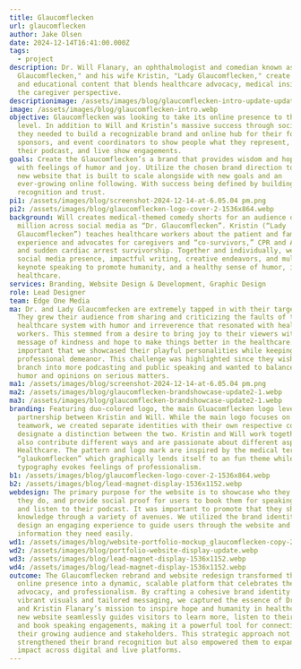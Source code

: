 ```yaml
---
title: Glaucomflecken
url: glaucomflecken
author: Jake Olsen
date: 2024-12-14T16:41:00.000Z
tags:
  - project
description: Dr. Will Flanary, an ophthalmologist and comedian known as "Dr.
  Glaucomflecken," and his wife Kristin, "Lady Glaucomflecken," create humorous
  and educational content that blends healthcare advocacy, medical insights, and
  the caregiver perspective.
descriptionimage: /assets/images/blog/glaucomflecken-intro-update-update.png
image: /assets/images/blog/glaucomflecken-intro.webp
objective: Glaucomflecken was looking to take its online presence to the next
  level. In addition to Will and Kristin’s massive success through social media,
  they needed to build a recognizable brand and online hub for their followers,
  sponsors, and event coordinators to show people what they represent, promote
  their podcast, and live show engagements.
goals: Create the Glaucomflecken’s a brand that provides wisdom and hope infused
  with feelings of humor and joy. Utilize the chosen brand direction to design a
  new website that is built to scale alongside with new goals and an
  ever-growing online following. With success being defined by building brand
  recognition and trust.
pi1: /assets/images/blog/screenshot-2024-12-14-at-6.05.04 pm.png
pi2: /assets/images/blog/glaucomflecken-logo-cover-2-1536x864.webp
background: Will creates medical-themed comedy shorts for an audience of over 3
  million across social media as “Dr. Glaucomflecken”. Kristin (“Lady
  Glaucomflecken”) teaches healthcare workers about the patient and family
  experience and advocates for caregivers and “co-survivors,” CPR and AED use,
  and sudden cardiac arrest survivorship. Together and individually, we use our
  social media presence, impactful writing, creative endeavors, and multimedia
  keynote speaking to promote humanity, and a healthy sense of humor, in
  healthcare.
services: Branding, Website Design & Development, Graphic Design
role: Lead Designer
team: Edge One Media
ma: Dr. and Lady Glaucomfecken are extremely tapped in with their target market.
  They grew their audience from sharing and criticizing the faults of the
  healthcare system with humor and irreverence that resonated with healthcare
  workers. This stemmed from a desire to bring joy to their viewers with a
  message of kindness and hope to make things better in the healthcare.  It was
  important that we showcased their playful personalities while keeping a
  professional demeanor. This challenge was highlighted since they wished to
  branch into more podcasting and public speaking and wanted to balance their
  humor and opinions on serious matters.
ma1: /assets/images/blog/screenshot-2024-12-14-at-6.05.04 pm.png
ma2: /assets/images/blog/glaucomflecken-brandshowcase-update2-1.webp
ma3: /assets/images/blog/glaucomflecken-brandshowcase-update2-1.webp
branding: Featuring duo-colored logo, the main Gluacomflecken logo leverages the
  partnership between Kristin and Will. While the main logo focuses on their
  teamwork, we created separate identities with their own respective colors to
  designate a distinction between the two. Kristin and Will work together but
  also contribute different ways and are passionate about different aspects of
  Healthcare. The pattern and logo mark are inspired by the medical term
  “glaukomflecken” which graphically lends itself to an fun theme while the
  typography evokes feelings of professionalism.
b1: /assets/images/blog/glaucomflecken-logo-cover-2-1536x864.webp
b2: /assets/images/blog/lead-magnet-display-1536x1152.webp
webdesign: The primary purpose for the website is to showcase who they are, what
  they do, and provide social proof for users to book them for speaking events
  and listen to their podcast. It was important to promote that they share their
  knowledge through a variety of avenues. We utilized the brand identity to
  design an engaging experience to guide users through the website and find the
  information they need easily.
wd1: /assets/images/blog/website-portfolio-mockup_glaucomflecken-copy-2048x1005.webp
wd2: /assets/images/blog/portfolio-website-display-update.webp
wd3: /assets/images/blog/lead-magnet-display-1536x1152.webp
wd4: /assets/images/blog/lead-magnet-display-1536x1152.webp
outcome: The Glaucomflecken rebrand and website redesign transformed their
  online presence into a dynamic, scalable platform that celebrates their humor,
  advocacy, and professionalism. By crafting a cohesive brand identity with
  vibrant visuals and tailored messaging, we captured the essence of Dr. Will
  and Kristin Flanary’s mission to inspire hope and humanity in healthcare.  The
  new website seamlessly guides visitors to learn more, listen to their podcast,
  and book speaking engagements, making it a powerful tool for connecting with
  their growing audience and stakeholders. This strategic approach not only
  strengthened their brand recognition but also empowered them to expand their
  impact across digital and live platforms.
---
```

